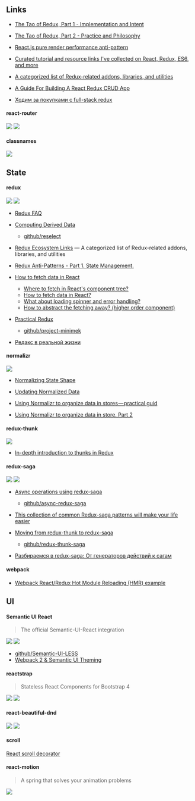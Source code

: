 ## Links

- [The Tao of Redux, Part 1 - Implementation and Intent](http://blog.isquaredsoftware.com/2017/05/idiomatic-redux-tao-of-redux-part-1/)

- [The Tao of Redux, Part 2 - Practice and Philosophy](http://blog.isquaredsoftware.com/2017/05/idiomatic-redux-tao-of-redux-part-2/)

- [React.js pure render performance anti-pattern](https://medium.com/@esamatti/react-js-pure-render-performance-anti-pattern-fb88c101332f)

- [Curated tutorial and resource links I've collected on React, Redux, ES6, and more](https://github.com/markerikson/react-redux-links)

- [A categorized list of Redux-related addons, libraries, and utilities](https://github.com/markerikson/redux-ecosystem-links)

- [A Guide For Building A React Redux CRUD App](https://medium.com/@rajaraodv/a-guide-for-building-a-react-redux-crud-app-7fe0b8943d0f)

- [Ходим за покупками с full-stack redux](https://habrahabr.ru/post/338142/)


#### react-router

[![][github badge]](https://github.com/ReactTraining/react-router)
[![][website badge]](https://reacttraining.com/react-router/)


#### classnames

[![][github badge]](https://github.com/JedWatson/classnames)



## State

#### redux

[![][github badge]](https://github.com/reactjs/react-redux)
[![][website badge]](https://redux.js.org)

- [Redux FAQ](https://redux.js.org/faq)

- [Computing Derived Data](https://redux.js.org/recipes/computing-derived-data)
  - [github/reselect](https://github.com/reactjs/reselect)
  
- [Redux Ecosystem Links](https://github.com/markerikson/redux-ecosystem-links) — A categorized list of Redux-related addons, libraries, and utilities

- [Redux Anti-Patterns - Part 1. State Management.](http://blog.mgechev.com/2017/12/07/redux-anti-patterns-race-conditions-state-management-duplication/)

- [How to fetch data in React](https://www.robinwieruch.de/react-fetching-data/)
  - [Where to fetch in React's component tree?](https://www.robinwieruch.de/react-fetching-data/#react-where-fetch)
  - [How to fetch data in React?](https://www.robinwieruch.de/react-fetching-data/#react-how-fetch)
  - [What about loading spinner and error handling?](https://www.robinwieruch.de/react-fetching-data/#react-fetch-loading-error)
  - [How to abstract the fetching away? (higher order component)](https://www.robinwieruch.de/react-fetching-data/#react-fetch-higher-order-component)

- [Practical Redux](http://blog.isquaredsoftware.com/series/practical-redux/)
  - [github/project-minimek](https://github.com/markerikson/project-minimek)

- [Редакс в реальной жизни](https://iamakulov.com/talks/redux-in-real-life/)


#### normalizr

[![][github badge]](https://github.com/paularmstrong/normalizr)

- [Normalizing State Shape](https://redux.js.org/recipes/structuring-reducers/normalizing-state-shape)

- [Updating Normalized Data](https://redux.js.org/recipes/structuring-reducers/updating-normalized-data)

- [Using Normalizr to organize data in stores — practical guid](https://hackernoon.com/using-normalizr-to-organize-data-in-stores-practical-guide-82fa061b60fb)

- [Using Normalizr to organize data in store. Part 2](https://hackernoon.com/using-normalizr-to-organize-data-in-store-part-2-d9646133b7df)


#### redux-thunk

[![][github badge]](https://github.com/gaearon/redux-thunk)

- [In-depth introduction to thunks in Redux](http://stackoverflow.com/questions/35411423/how-to-dispatch-a-redux-action-with-a-timeout/35415559#35415559)


#### redux-saga

[![][github badge]](https://github.com/redux-saga/redux-saga)
[![][website badge]](https://redux-saga.js.org)

- [Async operations using redux-saga](https://medium.freecodecamp.org/async-operations-using-redux-saga-2ba02ae077b3)
  - [github/async-redux-saga](https://github.com/andresmijares/async-redux-saga)

- [This collection of common Redux-saga patterns will make your life easier](https://medium.freecodecamp.org/redux-saga-common-patterns-48437892e11c)

- [Moving from redux-thunk to redux-saga](https://hackernoon.com/moving-form-redux-thunk-to-redux-saga-5c19d0011ca0)
  - [github/redux-thunk-saga](https://github.com/jinxac/redux-thunk-saga)
  
- [Разбираемся в redux-saga: От генераторов действий к сагам](https://habrahabr.ru/post/351168/)


#### webpack

- [Webpack React/Redux Hot Module Reloading (HMR) example](https://gist.github.com/markerikson/dc6cee36b5b6f8d718f2e24a249e0491)



## UI


#### Semantic UI React

> The official Semantic-UI-React integration

[![][github badge]](https://github.com/Semantic-Org/Semantic-UI-React)
[![][website badge]](https://react.semantic-ui.com)

- [github/Semantic-UI-LESS](https://github.com/Semantic-Org/Semantic-UI-LESS)
- [Webpack 2 & Semantic UI Theming](https://medium.com/webmonkeys/webpack-2-semantic-ui-theming-a216ddf60daf)


#### reactstrap

> Stateless React Components for Bootstrap 4

[![][github badge]](https://github.com/reactstrap/reactstrap)
[![][website badge]](https://reactstrap.github.io/)


#### react-beautiful-dnd

[![][github badge]](https://github.com/atlassian/react-beautiful-dnd)
[![][website badge]](https://react-beautiful-dnd.netlify.com)


#### scroll

[React scroll decorator](https://stanko.github.io/react-scroll-position-decorator/)


#### react-motion

>A spring that solves your animation problems

[![][github badge]](https://github.com/chenglou/react-motion)




[github badge]: https://img.shields.io/badge/-github-blue.svg?style=flat-square&longCache=true
[website badge]: https://img.shields.io/badge/-website-607D8B.svg?style=flat-square&longCache=true

